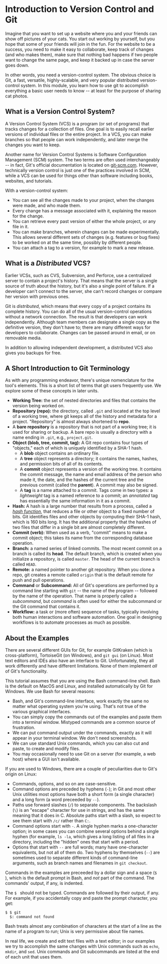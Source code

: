 # Introduction to Version Control and Git

Imagine that you want to set up a website where you and your friends can show
off pictures of your cats. You start out working by yourself, but you
hope that some of your friends will join in the fun. For the website to be a success,
you need to make it easy to collaborate, keep track of changes (and who makes them), make sure
that nothing bad happens if two people want to change the same page, and keep
it backed up in case the server goes down.

In other words, you need a version-control system. The obvious choice is Git,
a fast, versatile, highly-scalable, and very popular distributed version-control system. In this module, you learn how to use git to accomplish everything a basic user needs to know -- at least for the purpose of sharing cat photos.

## What is a Version Control System?

A Version Control System (VCS) is a program (or set of programs) that
tracks changes for a collection of files. One goal is to easily recall
earlier versions of individual files or the entire project. In a VCS, you can make
branches so that people can work independently, and later merge the changes
you want to keep.

Another name for Version Control Systems is Software Configuration Management
(SCM) system. The two terms are often used interchangeably -- in fact, Git's
official documentation is located on [git-scm.com](https://git-scm.com/).
However, technically version control is just one of the practices involved in SCM, while a VCS can be used for things other than software including books, websites, and tutorials.

With a version-control system:

  * You can see all the changes made to your project, when the changes were made, and
    who made them.
  * Every change has a message associated with it, explaining the reason for the change.
  * You can retrieve every past version of either the whole project, or any
	file in it.
  * You can make branches, wherein changes can be made experimentally. This
	allows several different sets of changes (e.g. features or bug fixes) to
	be worked on at the same time, possibly by different people.
  * You can attach a tag to a version, for example to mark a new release.

## What is a _Distributed_ VCS?

Earlier VCSs, such as CVS, Subversion, and Perforce, use a centralized server to
contain a project's history. That means that the server is a single source of
truth about the history, but it's also a single point of failure. If a
developer can't connect to the server, she can't record changes or compare
her version with previous ones.

Git is _distributed_, which means that every copy of a project contains its
complete history. You can do all of the usual version-control operations
without a network connection. The result is that developers can work independently. Although
team members can designate a single copy as the definitive version, they don't have
to; there are many different ways for developers to collaborate. Changes can
be passed around in email, or on removable media.

In addition to allowing independent development, a distributed VCS also gives you backups for free.

## A Short Introduction to Git Terminology

As with any programming endeavor, there's unique nomenclature for the tool's elements. This is a short list of terms that git users frequently use. We explore some of these concepts in later units.

  * **Working Tree:** the set of nested directories and files that contains the
	version being worked on.
  * **Repository (repo):** the directory, called `.git` and located at the top
	level of a working tree, where git keeps all of the history and metadata
	for a project. "Repository" is almost always shortened to **repo**.
  * A **bare repository** is a repository that is not part of a working tree; it is used for sharing or backup. A bare repo is usually a directory with a 	name ending in `.git`, e.g., `project.git`.
  * **Object (blob, tree, commit, tag):** A Git repo contains four types of
	"objects," each of which is uniquely identified by a SHA-1 hash.
      * A **blob** object contains an ordinary file.
      * A **tree** object represents a directory; it contains the names, hashes,
		and permission bits of all of its contents.
      * A **commit** object represents a version of the working tree. It
		contains the commit message, the name and email address of the person
		who made it, the date, and the hashes of the current tree and the
		previous commit (called the **parent**). A commit may also be signed.
      * A **tag** is a name attached to a commit. Tags come in two types: a
		_lightweight_ tag is a named reference to a commit; an _annotated_
		tag has essentially the same information in it as a commit.
  * **Hash:** A hash is a large number that results from a process, called a
	_[hash function](https://en.wikipedia.org/wiki/Hash_function)_, that
	reduces a file or other object to a fixed number of bits. Git
	identifies files and other objects by computing their SHA-1 hash, which is
	160 bits long. It has the additional property that the hashes of two files
	that differ in a single bit are almost completely different.
  * **Commit (verb):** When used as a verb, "commit" means to make a commit object; this
	takes its name from the corresponding database operation.
  * **Branch:** a named series of linked commits. The most recent commit on a
	branch is called its **head**. The default branch, which is created when
	you initialize a repository, is called `master`. The head of the current
	branch is called `HEAD`.
  * **Remote:** a named pointer to another git repository. When you clone a
	repo, git creates a remote called `origin` that is the default remote for
	push and pull operations.
  * **Command** or **Subcommand:** All of Git's operations are performed by a
	command line starting with `git` -- the name of the program -- followed by
	the name of the operation. That name is properly called a _subcommand_,
	but _command_ is often used for either the subcommand or the Git command
	that contains it.
  * **Workflow:** a task or (more often) sequence of tasks, typically
	involving both human interactions and software automation. One goal in
	designing workflows is to automate processes as much as possible.

## About the Examples

There are several different GUIs for Git, for example GitKraken (which is
cross-platform), TortoiseGit (on Windows), and `git gui` (on Linux). Most text
editors and IDEs also have an interface to Git. Unfortunately, they all work
differently and have different limitations. None of them implement _all_ of
Git's functionality.

This tutorial assumes that you are using the Bash command-line shell. Bash is
the default on MacOS and Linux, and installed automatically by Git for
Windows. We use Bash for several reasons:

* Bash, and Git's command-line interface, work exactly the same no matter what
  operating system you're using. That's not true of the various graphical
  interfaces.
* You can simply copy the commands out of the examples and paste them into a
  terminal window. Mistyped commands are a common source of frustration.
* We can put command output under the commands, exactly as it will appear in
  your terminal window.  We don't need screenshots.
* We can use standard Unix commands, which you can also cut and paste, to create
  and modify files.
* You may occasionally need to use Git on a server (for example, a web host)
  where a GUI isn't available.

If you are used to Windows, there are a couple of peculiarities due
to Git's origin on Linux:

  * Commands, options, and so on are case-sensitive.
  * Command options are preceded by hyphens (`-`); in Git and most other Unix
	utilities most options have both a short form (a single character) and a
	long form (a word preceeded by `--`).
  * Paths use forward slashes (`/`) to separate components.  The backslash
	(`\`) is an "escape" character for use in strings, and has the same
	meaning that it does in C.  Absolute paths start with a slash, so expect
	to see them start with `/c/` rather than `C:`.
  * Command options start with `-`. A single hyphen marks a one-character
	option; in some cases you can combine several options behind a single
	hyphen (for example, `ls -la`, which gives a long listing of all files in
	a directory, including the "hidden" ones that start with a period.
  * Options that start with `--` are full words; many have one-character
	equivalents, but not all of them do. Two hyphens by themselves (`--`) are
	sometimes used to separate different kinds of command-line arguments, such as branch names and filenames in `git checkout`.

Commands in the examples are preceeded by a dollar sign and a space (`$ `),
which is the default prompt in Bash, and _not_ part of the command. The
commands' output, if any, is indented. 

The `$ ` should
not be typed. Commands are followed by their output, if any. For example, if
you accidentally copy and paste the prompt character, you get:

```
$ $ git
  $: command not found
```

Bash treats almost any combination of characters at the start of a line as the
name of a program to run; Unix is very permissive about file names.

In real life, we create and edit text files with a text editor; in our examples
we try to accomplish the same changes with Unix commands such as `echo`,
`mkdir`, and `sed`. Unix commands and Git subcommands are listed at the end
of each unit that uses them.
